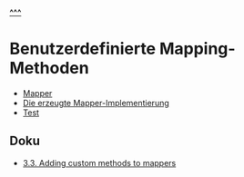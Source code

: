 
**[^^^](../README.md)**

# Benutzerdefinierte Mapping-Methoden

- [Mapper](PersonWithChildrenMapper.java)
- [Die erzeugte Mapper-Implementierung](PersonWithChildrenMapperImpl.java)
- [Test](PersonWithChildrenMapperTest.java)

## Doku
- [3.3. Adding custom methods to mappers](https://mapstruct.org/documentation/stable/reference/html/#adding-custom-methods)
